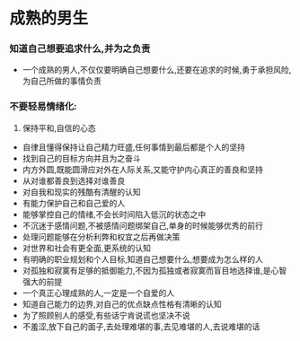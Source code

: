# 成熟的男生
### 知道自己想要追求什么,并为之负责
- 一个成熟的男人,不仅仅要明确自己想要什么,还要在追求的时候,勇于承担风险,为自己所做的事情负责
### 不要轻易情绪化:
1. 保持平和,自信的心态
- 自律且懂得保持让自己精力旺盛,任何事情到最后都是个人的坚持
- 找到自己的目标方向并且为之奋斗
- 内方外圆,既能圆滑应对外在人际关系,又能守护内心真正的善良和坚持
- 从对谁都善良到选择对谁善良
- 对自我和现实的残酷有清醒的认知
- 有能力保护自己和自己爱的人
- 能够掌控自己的情绪,不会长时间陷入低沉的状态之中
- 不沉迷于感情问题,不被感情问题绑架自己,单身的时候能够优秀的前行
-  处理问题能够在分析利弊和权宜之后再做决策
- 对世界和社会有更全面,更系统的认知
- 有明确的职业规划和个人目标,知道自己想要什么,想要成为怎么样的人 
- 对孤独和寂寞有足够的抵御能力,不因为孤独或者寂寞而盲目地选择谁,是心智强大的前提
- 一个真正心理成熟的人,一定是一个自爱的人
- 知道自己能力的边界,对自己的优点缺点性格有清晰的认知
- 为了照顾别人的感受,有些话宁肯说谎也坚决不说
- 不羞涩,放下自己的面子,去处理难堪的事,去见难堪的人,去说难堪的话
